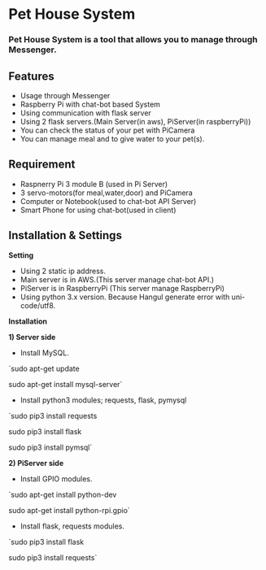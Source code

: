 # Pet House System
### Pet House System is a tool that allows you to manage through Messenger.

## **Features**
 - Usage through Messenger
 - Raspberry Pi with chat-bot based System
 - Using communication with flask server
 - Using 2 flask servers.(Main Server(in aws), PiServer(in raspberryPi))
 - You can check the status of your pet with PiCamera
 - You can manage meal and to give water to your pet(s).
 
## **Requirement**
 - Raspnerry Pi 3 module B (used in Pi Server)
 - 3 servo-motors(for meal,water,door) and PiCamera
 - Computer or Notebook(used to chat-bot API Server)
 - Smart Phone for using chat-bot(used in client)

## **Installation & Settings**

 **Setting**
 - Using 2 static ip address.
 - Main server is in AWS.(This server manage chat-bot API.)
 - PiServer is in RaspberryPi (This server manage RaspberryPi)
 - Using python 3.x version. Because Hangul generate error with uni-code/utf8.
 
 **Installation**
 
 **1) Server side**
  - Install MySQL.
  
  `sudo apt-get update
  
  sudo apt-get install mysql-server`
  
  - Install python3 modules; requests, flask, pymysql 
  
  `sudo pip3 install requests
  
   sudo pip3 install flask
   
   sudo pip3 install pymsql`
   
 **2) PiServer side**
  - Install GPIO modules.
  
  `sudo apt-get install python-dev
  
   sudo apt-get install python-rpi.gpio`
   
  - Install flask, requests modules.
  
  `sudo pip3 install flask
  
   sudo pip3 install requests`
